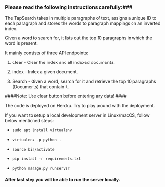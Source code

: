 ### Please read the following instructions carefully:###

The TapSearch takes in multiple paragraphs of text, assigns a unique ID to each paragraph and stores the words to paragraph mappings on an inverted index.

Given a word to search for, it lists out the top 10 paragraphs in which the word is present.

It mainly consists of three API endpoints:

1) clear - Clear the index and all indexed documents.

2) index - Index a given document.

3) Search - Given a word, search for it and retrieve the top 10 paragraphs (Documents) that contain it.

####Note: Use clear button before entering any data! ####

The code is deployed on Heroku. Try to play around with the deployment.

If you want to setup a local development server in Linux/macOS, follow below mentioned steps:

- `sudo apt install virtualenv`

- `virtualenv -p python .`

- `source bin/activate`

- `pip install -r requirements.txt`

- `python manage.py runserver`

#### After last step you will be able to run the server locally. ####